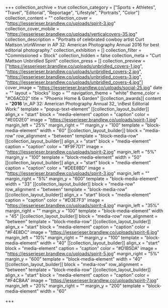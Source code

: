 +++
collection_archive = true
collection_category = ["Sports + Athletes", "Travel", "Editorial", "Reportage", "Lifestyle", "Portraits", "Color"]
collection_content = ""
collection_cover = "https://jesserieser.brandlew.co/uploads/spirit-3.jpg"
collection_cover_mobile = "https://jesserieser.brandlew.co/uploads/verticalcovers-35.jpg"
collection_description = "Portraits of celebrated cowboy artist Curt Mattson.\n\nWinner in AP 32: American Photography Annual 2016 for best editorial photography."
collection_exhibition = []
collection_filter = "Commissioned + Stock"
collection_hidden = false
collection_meta = "Curt Mattson Unbridled Spirit"
collection_press = []
collection_preview = ["https://jesserieser.brandlew.co/uploads/unbridled_covers-1.jpg", "https://jesserieser.brandlew.co/uploads/unbridled_covers-2.jpg", "https://jesserieser.brandlew.co/uploads/unbridled_covers-3.jpg", "https://jesserieser.brandlew.co/uploads/unbridled_covers-4.jpg"]
cover_image = "https://jesserieser.brandlew.co/uploads/social-25.jpg"
date = ""
layout = "blocks"
logo = ""
navigation_theme = "white"
theme_color = "#C6ACD2"
title = "Phoenix Home & Garden"
[[collection_awards]]
content = "**2016**  \n_AP 32: American Photography Annual 32_  \nBest Editorial Work:"
template = "popup-text-element"
[[collection_layout_builder]]
align_x = "start"
block = "media-element"
caption = "caption"
color = "#E0D2E0"
image = "https://jesserieser.brandlew.co/uploads/spirit-1.jpg"
margin_left = "25%"
margin_right = ""
margin_y = "100"
template = "block-media-element"
width = "60"
[[collection_layout_builder]]
block = "media-row"
row_alignment = "between"
template = "block-media-row"
[[collection_layout_builder]]
align_x = "start"
block = "media-element"
caption = "caption"
color = "#F9F7D1"
image = "https://jesserieser.brandlew.co/uploads/spirit-2.jpg"
margin_left = "5%"
margin_y = "100"
template = "block-media-element"
width = "50"
[[collection_layout_builder]]
align_x = "start"
block = "media-element"
caption = "caption"
color = "#DEE8BD"
image = "https://jesserieser.brandlew.co/uploads/spirit-3.jpg"
margin_left = ""
margin_right = "5%"
margin_y = "600"
template = "block-media-element"
width = "33"
[[collection_layout_builder]]
block = "media-row"
row_alignment = "between"
template = "block-media-row"
[[collection_layout_builder]]
align_x = "start"
block = "media-element"
caption = "caption"
color = "#D3E7F3"
image = "https://jesserieser.brandlew.co/uploads/spirit-4.jpg"
margin_left = "35%"
margin_right = ""
margin_y = "100"
template = "block-media-element"
width = "45"
[[collection_layout_builder]]
block = "media-row"
row_alignment = "between"
template = "block-media-row"
[[collection_layout_builder]]
align_x = "start"
block = "media-element"
caption = "caption"
color = "#F4E8DC"
image = "https://jesserieser.brandlew.co/uploads/spirit-6.jpg"
margin_left = "10%"
margin_right = ""
margin_y = "100"
template = "block-media-element"
width = "40"
[[collection_layout_builder]]
align_x = "start"
block = "media-element"
caption = "caption"
color = "#D1B5DA"
image = "https://jesserieser.brandlew.co/uploads/spirit-5.jpg"
margin_right = "5%"
margin_y = "600"
template = "block-media-element"
width = "40"
[[collection_layout_builder]]
block = "media-row"
row_alignment = "between"
template = "block-media-row"
[[collection_layout_builder]]
align_x = "start"
block = "media-element"
caption = "caption"
color = "#F4CBAA"
image = "https://jesserieser.brandlew.co/uploads/spirit-7.jpg"
margin_left = "20%"
margin_right = ""
margin_y = "200"
template = "block-media-element"
width = "60"

+++
